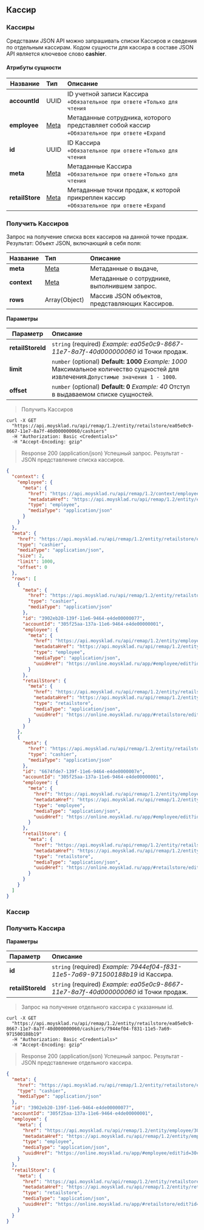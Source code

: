 ## Кассир
### Кассиры
Средствами JSON API можно запрашивать списки Кассиров и сведения по отдельным кассирам. Кодом сущности для кассира в составе JSON API является ключевое слово **cashier**.
#### Атрибуты сущности

| Название        | Тип                                                       | Описание                                                                                          |
| --------------- | :-------------------------------------------------------- | :------------------------------------------------------------------------------------------------ |
| **accountId**   | UUID                                                      | ID учетной записи Кассира<br>`+Обязательное при ответе` `+Только для чтения`                      |
| **employee**    | [Meta](#/general#3-metadannye) | Метаданные сотрудника, которого представляет собой кассир<br>`+Обязательное при ответе` `+Expand` |
| **id**          | UUID                                                      | ID Кассира<br>`+Обязательное при ответе` `+Только для чтения`                                     |
| **meta**        | [Meta](#/general#3-metadannye) | Метаданные Кассира<br>`+Обязательное при ответе` `+Только для чтения`                             |
| **retailStore** | [Meta](#/general#3-metadannye) | Метаданные точки продаж, к которой прикреплен кассир<br>`+Обязательное при ответе` `+Expand`      |



### Получить Кассиров
Запрос на получение списка всех кассиров на данной точке продаж.
Результат: Объект JSON, включающий в себя поля:

| Название    | Тип                                                       | Описание                                       |
| ----------- | :-------------------------------------------------------- | :--------------------------------------------- |
| **meta**    | [Meta](#/general#3-metadannye) | Метаданные о выдаче,                           |
| **context** | [Meta](#/general#3-metadannye) | Метаданные о сотруднике, выполнившем запрос.   |
| **rows**    | Array(Object)                                             | Массив JSON объектов, представляющих Кассиров. |

**Параметры**

| Параметр                       | Описание                                                                                                                               |
| ------------------------------ | :------------------------------------------------------------------------------------------------------------------------------------- |
| **retailStoreId**              | `string` (required) *Example: ea05e0c9-8667-11e7-8a7f-40d000000060* id Точки продаж.                                                   |
| **limit**                      | `number` (optional) **Default: 1000** *Example: 1000* Максимальное количество сущностей для извлечения.`Допустимые значения 1 - 1000`. |
| **offset**                     | `number` (optional) **Default: 0** *Example: 40* Отступ в выдаваемом списке сущностей.                                                 |

> Получить Кассиров

```shell
curl -X GET
  "https://api.moysklad.ru/api/remap/1.2/entity/retailstore/ea05e0c9-8667-11e7-8a7f-40d000000060/cashiers"
  -H "Authorization: Basic <Credentials>"
  -H "Accept-Encoding: gzip"
```

> Response 200 (application/json)
Успешный запрос. Результат - JSON представление списка кассиров.

```json
{
  "context": {
    "employee": {
      "meta": {
        "href": "https://api.moysklad.ru/api/remap/1.2/context/employee",
        "metadataHref": "https://api.moysklad.ru/api/remap/1.2/entity/employee/metadata",
        "type": "employee",
        "mediaType": "application/json"
      }
    }
  },
  "meta": {
    "href": "https://api.moysklad.ru/api/remap/1.2/entity/retailstore/ea05e0c9-8667-11e7-8a7f-40d000000060/cashiers",
    "type": "cashier",
    "mediaType": "application/json",
    "size": 2,
    "limit": 1000,
    "offset": 0
  },
  "rows": [
    {
      "meta": {
        "href": "https://api.moysklad.ru/api/remap/1.2/entity/retailstore/ea05e0c9-8667-11e7-8a7f-40d000000060/cashiers/3902eb20-139f-11e6-9464-e4de00000077",
        "type": "cashier",
        "mediaType": "application/json"
      },
      "id": "3902eb20-139f-11e6-9464-e4de00000077",
      "accountId": "305f25aa-137a-11e6-9464-e4de00000001",
      "employee": {
        "meta": {
          "href": "https://api.moysklad.ru/api/remap/1.2/entity/employee/30c1cfcc-137a-11e6-9464-e4de00000028",
          "metadataHref": "https://api.moysklad.ru/api/remap/1.2/entity/employee/metadata",
          "type": "employee",
          "mediaType": "application/json",
          "uuidHref": "https://online.moysklad.ru/app/#employee/edit?id=30c1cfcc-137a-11e6-9464-e4de00000028"
        }
      },
      "retailStore": {
        "meta": {
          "href": "https://api.moysklad.ru/api/remap/1.2/entity/retailstore/ea05e0c9-8667-11e7-8a7f-40d000000060",
          "metadataHref": "https://api.moysklad.ru/api/remap/1.2/entity/retailstore/metadata",
          "type": "retailstore",
          "mediaType": "application/json",
          "uuidHref": "https://online.moysklad.ru/app/#retailstore/edit?id=ea05e0c9-8667-11e7-8a7f-40d000000060"
        }
      }
    },
    {
      "meta": {
        "href": "https://api.moysklad.ru/api/remap/1.2/entity/retailstore/ea05e0c9-8667-11e7-8a7f-40d000000060/cashiers/6674fde7-139f-11e6-9464-e4de0000007e",
        "type": "cashier",
        "mediaType": "application/json"
      },
      "id": "6674fde7-139f-11e6-9464-e4de0000007e",
      "accountId": "305f25aa-137a-11e6-9464-e4de00000001",
      "employee": {
        "meta": {
          "href": "https://api.moysklad.ru/api/remap/1.2/entity/employee/5bd62f8f-139f-11e6-9464-e4de0000007b",
          "metadataHref": "https://api.moysklad.ru/api/remap/1.2/entity/employee/metadata",
          "type": "employee",
          "mediaType": "application/json",
          "uuidHref": "https://online.moysklad.ru/app/#employee/edit?id=5bd62f8f-139f-11e6-9464-e4de0000007b"
        }
      },
      "retailStore": {
        "meta": {
          "href": "https://api.moysklad.ru/api/remap/1.2/entity/retailstore/ea05e0c9-8667-11e7-8a7f-40d000000060",
          "metadataHref": "https://api.moysklad.ru/api/remap/1.2/entity/retailstore/metadata",
          "type": "retailstore",
          "mediaType": "application/json",
          "uuidHref": "https://online.moysklad.ru/app/#retailstore/edit?id=ea05e0c9-8667-11e7-8a7f-40d000000060"
        }
      }
    }
  ]
}
```

### Кассир

### Получить Кассира

**Параметры**

| Параметр          | Описание                                                                             |
| :---------------- | :----------------------------------------------------------------------------------- |
| **id**            | `string` (required) *Example: 7944ef04-f831-11e5-7a69-971500188b19* id Кассира.      |
| **retailStoreId** | `string` (required) *Example: ea05e0c9-8667-11e7-8a7f-40d000000060* id Точки продаж. |


> Запрос на получение отдельного кассира с указанным id.

```shell
curl -X GET
  "https://api.moysklad.ru/api/remap/1.2/entity/retailstore/ea05e0c9-8667-11e7-8a7f-40d000000060/cashiers/7944ef04-f831-11e5-7a69-971500188b19"
  -H "Authorization: Basic <Credentials>"
  -H "Accept-Encoding: gzip"
```

> Response 200 (application/json)
Успешный запрос. Результат - JSON представление отдельного кассира.

```json
{
  "meta": {
    "href": "https://api.moysklad.ru/api/remap/1.2/entity/retailstore/ea05e0c9-8667-11e7-8a7f-40d000000060/cashiers/3902eb20-139f-11e6-9464-e4de00000077",
    "type": "cashier",
    "mediaType": "application/json"
  },
  "id": "3902eb20-139f-11e6-9464-e4de00000077",
  "accountId": "305f25aa-137a-11e6-9464-e4de00000001",
  "employee": {
    "meta": {
      "href": "https://api.moysklad.ru/api/remap/1.2/entity/employee/30c1cfcc-137a-11e6-9464-e4de00000028",
      "metadataHref": "https://api.moysklad.ru/api/remap/1.2/entity/employee/metadata",
      "type": "employee",
      "mediaType": "application/json",
      "uuidHref": "https://online.moysklad.ru/app/#employee/edit?id=30c1cfcc-137a-11e6-9464-e4de00000028"
    }
  },
  "retailStore": {
    "meta": {
      "href": "https://api.moysklad.ru/api/remap/1.2/entity/retailstore/ea05e0c9-8667-11e7-8a7f-40d000000060",
      "metadataHref": "https://api.moysklad.ru/api/remap/1.2/entity/retailstore/metadata",
      "type": "retailstore",
      "mediaType": "application/json",
      "uuidHref": "https://online.moysklad.ru/app/#retailstore/edit?id=ea05e0c9-8667-11e7-8a7f-40d000000060"
    }
  }
}
```
